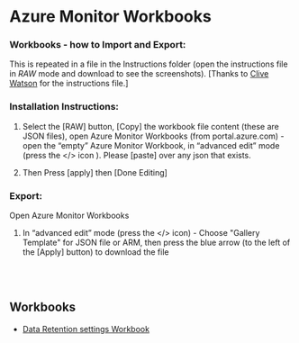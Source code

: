 # Azure Monitor Workbooks
 
 
### Workbooks - how to Import and Export:

This is repeated in a file in the Instructions folder (open the instructions file in *RAW* mode and download to see the screenshots). [Thanks to <a href=https://github.com/CliveW-MSFT>Clive Watson</a> for the instructions file.]

### Installation Instructions:
 
1. Select the [RAW] button, [Copy] the workbook file content (these are JSON files),  open Azure Monitor Workbooks (from portal.azure.com) - open the “empty” Azure Monitor Workbook, in “advanced edit” mode (press the </> icon ).  Please [paste] over any json that exists.   

2. Then Press [apply] then [Done Editing]

### Export:

Open Azure Monitor Workbooks

1. In “advanced edit” mode (press the </> icon) - Choose "Gallery Template" for JSON file or ARM, then press the blue arrow (to the left of the [Apply] button) to download the file

<br><br>
## Workbooks ##
<ul>
  <li><a href=https://github.com/paulfcollins/public-workbooks/tree/master/v1.0>Data Retention settings Workbook</a></li>
</ul>
